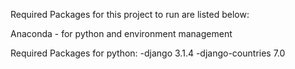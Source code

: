 Required Packages for this project to run are listed below:

Anaconda - for python and environment management

Required Packages for python:
-django                    3.1.4 
-django-countries          7.0